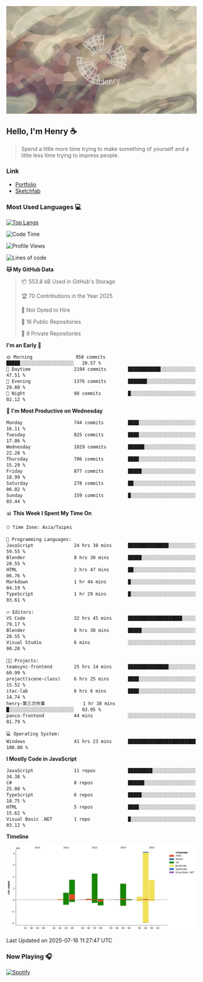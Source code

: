 ![](./images/cover.jpg)

## Hello, I'm Henry :coffee:
> Spend a little more time trying to make something of yourself and a little less time trying to impress people.

### Link
- [Portfolio](https://drive.google.com/file/d/1kb96bzn4Bhdb4pImsUvKz9Oi9cx455D2/view?usp=drivesdk)
- [Sketchfab](https://sketchfab.com/henry4294967296/models)

### Most Used Languages 💻
 [![Top Langs](https://github-readme-stats.vercel.app/api/top-langs/?username=henry5720&theme=tokyonight&hide_title=true)](https://github.com/henry5720?tab=repositories)

<!--START_SECTION:waka-->
![Code Time](http://img.shields.io/badge/Code%20Time-72%20hrs%2015%20mins-blue)

![Profile Views](http://img.shields.io/badge/Profile%20Views-368-blue)

![Lines of code](https://img.shields.io/badge/From%20Hello%20World%20I%27ve%20Written-12.4%20million%20lines%20of%20code-blue)

**🐱 My GitHub Data** 

> 📦 553.8 kB Used in GitHub's Storage 
 > 
> 🏆 70 Contributions in the Year 2025
 > 
> 🚫 Not Opted to Hire
 > 
> 📜 16 Public Repositories 
 > 
> 🔑 9 Private Repositories 
 > 
**I'm an Early 🐤** 

```text
🌞 Morning                950 commits         █████░░░░░░░░░░░░░░░░░░░░   20.57 % 
🌆 Daytime                2194 commits        ████████████░░░░░░░░░░░░░   47.51 % 
🌃 Evening                1376 commits        ███████░░░░░░░░░░░░░░░░░░   29.80 % 
🌙 Night                  98 commits          █░░░░░░░░░░░░░░░░░░░░░░░░   02.12 % 
```
📅 **I'm Most Productive on Wednesday** 

```text
Monday                   744 commits         ████░░░░░░░░░░░░░░░░░░░░░   16.11 % 
Tuesday                  825 commits         ████░░░░░░░░░░░░░░░░░░░░░   17.86 % 
Wednesday                1029 commits        ██████░░░░░░░░░░░░░░░░░░░   22.28 % 
Thursday                 706 commits         ████░░░░░░░░░░░░░░░░░░░░░   15.29 % 
Friday                   877 commits         █████░░░░░░░░░░░░░░░░░░░░   18.99 % 
Saturday                 278 commits         ██░░░░░░░░░░░░░░░░░░░░░░░   06.02 % 
Sunday                   159 commits         █░░░░░░░░░░░░░░░░░░░░░░░░   03.44 % 
```


📊 **This Week I Spent My Time On** 

```text
🕑︎ Time Zone: Asia/Taipei

💬 Programming Languages: 
JavaScript               24 hrs 38 mins      ███████████████░░░░░░░░░░   59.55 % 
Blender                  8 hrs 30 mins       █████░░░░░░░░░░░░░░░░░░░░   20.55 % 
HTML                     2 hrs 47 mins       ██░░░░░░░░░░░░░░░░░░░░░░░   06.76 % 
Markdown                 1 hr 44 mins        █░░░░░░░░░░░░░░░░░░░░░░░░   04.19 % 
TypeScript               1 hr 29 mins        █░░░░░░░░░░░░░░░░░░░░░░░░   03.61 % 

🔥 Editors: 
VS Code                  32 hrs 45 mins      ████████████████████░░░░░   79.17 % 
Blender                  8 hrs 30 mins       █████░░░░░░░░░░░░░░░░░░░░   20.55 % 
Visual Studio            6 mins              ░░░░░░░░░░░░░░░░░░░░░░░░░   00.28 % 

🐱‍💻 Projects: 
teamsync-frontend        25 hrs 14 mins      ███████████████░░░░░░░░░░   60.99 % 
project(scene-class)     6 hrs 25 mins       ████░░░░░░░░░░░░░░░░░░░░░   15.52 % 
itac-lab                 6 hrs 6 mins        ████░░░░░░░░░░░░░░░░░░░░░   14.74 % 
henry-第三次作業              1 hr 38 mins        █░░░░░░░░░░░░░░░░░░░░░░░░   03.95 % 
panco-frontend           44 mins             ░░░░░░░░░░░░░░░░░░░░░░░░░   01.79 % 

💻 Operating System: 
Windows                  41 hrs 23 mins      █████████████████████████   100.00 % 
```

**I Mostly Code in JavaScript** 

```text
JavaScript               11 repos            █████████░░░░░░░░░░░░░░░░   34.38 % 
C#                       8 repos             ██████░░░░░░░░░░░░░░░░░░░   25.00 % 
TypeScript               6 repos             █████░░░░░░░░░░░░░░░░░░░░   18.75 % 
HTML                     5 repos             ████░░░░░░░░░░░░░░░░░░░░░   15.62 % 
Visual Basic .NET        1 repo              █░░░░░░░░░░░░░░░░░░░░░░░░   03.12 % 
```



**Timeline**

![Lines of Code chart](https://raw.githubusercontent.com/henry5720/henry5720/main/assets/bar_graph.png)


 Last Updated on 2025-07-16 11:27:47 UTC
<!--END_SECTION:waka-->

### Now Playing 🎧
[![Spotify](https://spotify-recently-played-beta.vercel.app/api/spotify)](https://open.spotify.com/user/31uznrpamxhroyd2bt7xchxgnhce)

<!--
**henry5720/henry5720** is a ✨ _special_ ✨ repository because its `README.md` (this file) appears on your GitHub profile.

Here are some ideas to get you started:

- 🔭 I’m currently working on ...
- 🌱 I’m currently learning ...
- 👯 I’m looking to collaborate on ...
- 🤔 I’m looking for help with ...
- 💬 Ask me about ...
- 📫 How to reach me: ...
- 😄 Pronouns: ...
- ⚡ Fun fact: ...
-->
